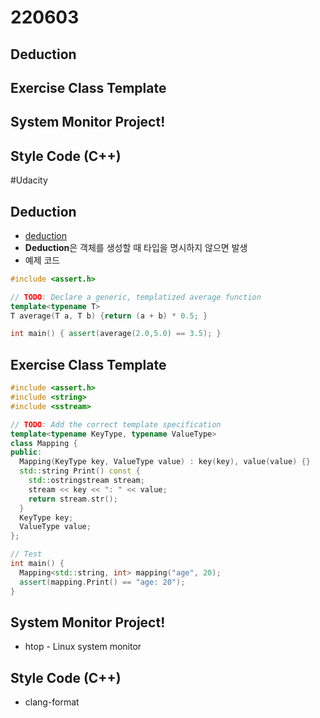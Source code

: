 # 220603


## Deduction
## Exercise Class Template
## System Monitor Project!
## Style Code (C++)
<!--more-->
#Udacity
## Deduction
* [deduction](https://isocpp.github.io/CppCoreGuidelines/CppCoreGuidelines#Rt-deduce)
* **Deduction**은 객체를 생성할 때 타입을 명시하지 않으면 발생
* 예제 코드
```cpp
#include <assert.h>

// TODO: Declare a generic, templatized average function
template<typename T>
T average(T a, T b) {return (a + b) * 0.5; }

int main() { assert(average(2.0,5.0) == 3.5); }
```

## Exercise Class Template
```cpp 
#include <assert.h>
#include <string>
#include <sstream>

// TODO: Add the correct template specification
template<typename KeyType, typename ValueType>
class Mapping {
public:
  Mapping(KeyType key, ValueType value) : key(key), value(value) {}
  std::string Print() const {
    std::ostringstream stream;
    stream << key << ": " << value;
    return stream.str();
  }
  KeyType key;
  ValueType value;
};

// Test
int main() {
  Mapping<std::string, int> mapping("age", 20);
  assert(mapping.Print() == "age: 20");
}
```
## System Monitor Project!
* htop - Linux system monitor

## Style Code (C++)
* clang-format

